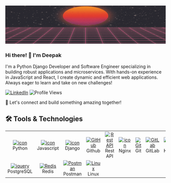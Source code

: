 ![Banner](https://raw.githubusercontent.com/deepakpeethambaran99/deepakpeethambaran99/master/WelcomeBanner.gif)

### Hi there! 👋 I'm Deepak

I'm a Python Django Developer and Software Engineer specializing in building robust applications and microservices. With hands-on experience in JavaScript and React, I create dynamic and efficient web applications. Always eager to learn and take on new challenges!

[![LinkedIn](https://img.shields.io/badge/LinkedIn-blue?style=flat&logo=linkedin)](https://www.linkedin.com/in/deepak-k-pitmbaran-a33086187/)                                                                                                  ![Profile Views](https://komarev.com/ghpvc/?username=deepakpeethambaran99&color=brightgreen)



🚀 Let's connect and build something amazing together!

## 🛠️ Tools & Technologies

<table><tbody><tr>
    <td align="center" width="96">
      <a href="#macropower-tech">
        <img src="https://camo.githubusercontent.com/740b035ed7f2f9a189b337373e57b98f8c3d61d2fbbb7d7872a6563646a20abc/68747470733a2f2f74656368737461636b2d67656e657261746f722e76657263656c2e6170702f707974686f6e2d69636f6e2e737667" alt="icon" width="65" height="65" data-canonical-src="https://techstack-generator.vercel.app/python-icon.svg" style="max-width: 100%;">
      </a>
      <br>Python
    </td>
    <td align="center" width="96">
        <a target="_blank" rel="noopener noreferrer nofollow" href="https://camo.githubusercontent.com/9f44b299b7e1173e15c41a2bb04863ca5e78c81ab947283d3b6f6475871b8f60/68747470733a2f2f74656368737461636b2d67656e657261746f722e76657263656c2e6170702f6a732d69636f6e2e737667"><img src="https://camo.githubusercontent.com/9f44b299b7e1173e15c41a2bb04863ca5e78c81ab947283d3b6f6475871b8f60/68747470733a2f2f74656368737461636b2d67656e657261746f722e76657263656c2e6170702f6a732d69636f6e2e737667" alt="icon" width="65" height="65" data-canonical-src="https://techstack-generator.vercel.app/js-icon.svg" style="max-width: 100%;"></a>
      <br>Javascript
    </td>
       <td align="center" width="96">
        <a target="_blank" rel="noopener noreferrer nofollow" href="https://camo.githubusercontent.com/e65f8a131aec32c8038012cbd89c65dbce110c66227bef4bf0b0e23ffe0f3ad8/68747470733a2f2f74656368737461636b2d67656e657261746f722e76657263656c2e6170702f646a616e676f2d69636f6e2e737667"><img src="https://camo.githubusercontent.com/e65f8a131aec32c8038012cbd89c65dbce110c66227bef4bf0b0e23ffe0f3ad8/68747470733a2f2f74656368737461636b2d67656e657261746f722e76657263656c2e6170702f646a616e676f2d69636f6e2e737667" alt="icon" width="65" height="65" data-canonical-src="https://techstack-generator.vercel.app/django-icon.svg" style="max-width: 100%;"></a>
      <br>Django
    </td>
       <td align="center" width="96">
        <a target="_blank" rel="noopener noreferrer nofollow" href="https://camo.githubusercontent.com/5f4b9172a9838699a85ea70bd685703967435a46a36adca723eba29b945e2ae8/68747470733a2f2f74656368737461636b2d67656e657261746f722e76657263656c2e6170702f6769746875622d69636f6e2e737667"><img src="https://camo.githubusercontent.com/5f4b9172a9838699a85ea70bd685703967435a46a36adca723eba29b945e2ae8/68747470733a2f2f74656368737461636b2d67656e657261746f722e76657263656c2e6170702f6769746875622d69636f6e2e737667" width="65" height="65" alt="GitHub" data-canonical-src="https://techstack-generator.vercel.app/github-icon.svg" style="max-width: 100%;"></a>
      <br>Github
    </td>
          <td align="center" width="96">
        <a target="_blank" rel="noopener noreferrer nofollow" href="https://camo.githubusercontent.com/baded9c49142c6eba68bc067e0d4b7c06db95b2b359eb048ff2112ff08686f06/68747470733a2f2f74656368737461636b2d67656e657261746f722e76657263656c2e6170702f726573746170692d69636f6e2e737667"><img src="https://camo.githubusercontent.com/baded9c49142c6eba68bc067e0d4b7c06db95b2b359eb048ff2112ff08686f06/68747470733a2f2f74656368737461636b2d67656e657261746f722e76657263656c2e6170702f726573746170692d69636f6e2e737667" width="65" height="65" alt="Rest API" data-canonical-src="https://techstack-generator.vercel.app/restapi-icon.svg" style="max-width: 100%;"></a>
      <br>Rest API
    </td>
    <td align="center" width="96">
        <a target="_blank" rel="noopener noreferrer nofollow" href="https://camo.githubusercontent.com/159aae90050b6b888b22f5ec6febecf9932083e71837b55fb39fb7ed490056af/68747470733a2f2f74656368737461636b2d67656e657261746f722e76657263656c2e6170702f6e67696e782d69636f6e2e737667"><img src="https://camo.githubusercontent.com/159aae90050b6b888b22f5ec6febecf9932083e71837b55fb39fb7ed490056af/68747470733a2f2f74656368737461636b2d67656e657261746f722e76657263656c2e6170702f6e67696e782d69636f6e2e737667" alt="icon" width="50" height="50" data-canonical-src="https://techstack-generator.vercel.app/nginx-icon.svg" style="max-width: 100%;"></a>
      <br>Nginx
    </td>
    <td align="center" width="96">
        <a target="_blank" rel="noopener noreferrer nofollow" href="https://camo.githubusercontent.com/a2322ca134c223fe4b49d637be98c3b8d9b907e8ef9c601c4bc8ce2a5824e269/68747470733a2f2f736b696c6c69636f6e732e6465762f69636f6e733f693d676974"><img src="https://camo.githubusercontent.com/a2322ca134c223fe4b49d637be98c3b8d9b907e8ef9c601c4bc8ce2a5824e269/68747470733a2f2f736b696c6c69636f6e732e6465762f69636f6e733f693d676974" width="48" height="48" alt="Git" data-canonical-src="https://skillicons.dev/icons?i=git" style="max-width: 100%;"></a>
      <br>Git
    </td>
    <td align="center" width="96">
        <a target="_blank" rel="noopener noreferrer nofollow" href="https://camo.githubusercontent.com/fcf2fcd04d951aa4310987fcb0381f52a8339cddb2e5aaad293ff37265a45d32/68747470733a2f2f736b696c6c69636f6e732e6465762f69636f6e733f693d6769746c6162"><img src="https://camo.githubusercontent.com/fcf2fcd04d951aa4310987fcb0381f52a8339cddb2e5aaad293ff37265a45d32/68747470733a2f2f736b696c6c69636f6e732e6465762f69636f6e733f693d6769746c6162" width="48" height="48" alt="GitLab" data-canonical-src="https://skillicons.dev/icons?i=gitlab" style="max-width: 100%;"></a>
      <br>GitLab
    </td>
    <td align="center" width="96">
        <a target="_blank" rel="noopener noreferrer nofollow" href="https://camo.githubusercontent.com/49179b69f7956cc4b5e5e7987d011103b7e3ffc20c55ca4a43c8ff214c3b6796/68747470733a2f2f736b696c6c69636f6e732e6465762f69636f6e733f693d68746d6c"><img src="https://camo.githubusercontent.com/49179b69f7956cc4b5e5e7987d011103b7e3ffc20c55ca4a43c8ff214c3b6796/68747470733a2f2f736b696c6c69636f6e732e6465762f69636f6e733f693d68746d6c" width="48" height="48" alt="HTML" data-canonical-src="https://skillicons.dev/icons?i=html" style="max-width: 100%;"></a>
      <br>HTML
    </td>
    <td align="center" width="96">
        <a target="_blank" rel="noopener noreferrer nofollow" href="https://camo.githubusercontent.com/a266b2536a9f4e1b8dc325ca89d9ce8e7f323c1e140f8b830a42f474a56e3b4c/68747470733a2f2f736b696c6c69636f6e732e6465762f69636f6e733f693d637373"><img src="https://camo.githubusercontent.com/a266b2536a9f4e1b8dc325ca89d9ce8e7f323c1e140f8b830a42f474a56e3b4c/68747470733a2f2f736b696c6c69636f6e732e6465762f69636f6e733f693d637373" width="48" height="48" alt="css" data-canonical-src="https://skillicons.dev/icons?i=css" style="max-width: 100%;"></a>
      <br>CSS
    </td>
    <td align="center" width="96">
        <a target="_blank" rel="noopener noreferrer nofollow" href="https://camo.githubusercontent.com/6b1bf7b8b619209db3380bb7d254b3aa8eacd86d708ee47c4efd90c3e770c190/68747470733a2f2f736b696c6c69636f6e732e6465762f69636f6e733f693d626f6f747374726170"><img src="https://camo.githubusercontent.com/6b1bf7b8b619209db3380bb7d254b3aa8eacd86d708ee47c4efd90c3e770c190/68747470733a2f2f736b696c6c69636f6e732e6465762f69636f6e733f693d626f6f747374726170" width="48" height="48" alt="bootstrap" data-canonical-src="https://skillicons.dev/icons?i=bootstrap" style="max-width: 100%;"></a>
      <br>Bootstrap
    </td>
    <td align="center" width="96">
        <a target="_blank" rel="noopener noreferrer nofollow" href="https://camo.githubusercontent.com/f383e4b2c5e8c2ca73221c29ef270d55d82eb3beeb79bd6b409dcb6ab64a4b7c/68747470733a2f2f736b696c6c69636f6e732e6465762f69636f6e733f693d7461696c77696e64"><img src="https://camo.githubusercontent.com/f383e4b2c5e8c2ca73221c29ef270d55d82eb3beeb79bd6b409dcb6ab64a4b7c/68747470733a2f2f736b696c6c69636f6e732e6465762f69636f6e733f693d7461696c77696e64" width="48" height="48" alt="tailwind" data-canonical-src="https://skillicons.dev/icons?i=tailwind" style="max-width: 100%;"></a>
      <br>Tailwind
    </td>
        <td align="center" width="96">
        <a target="_blank" rel="noopener noreferrer nofollow" href="https://camo.githubusercontent.com/97939f9db204e8077f372bc4371cd77fc1fe6027e0116d9d2266e7d08dcb76be/68747470733a2f2f736b696c6c69636f6e732e6465762f69636f6e733f693d6a7175657279"><img src="https://camo.githubusercontent.com/97939f9db204e8077f372bc4371cd77fc1fe6027e0116d9d2266e7d08dcb76be/68747470733a2f2f736b696c6c69636f6e732e6465762f69636f6e733f693d6a7175657279" width="48" height="48" alt="jquery" data-canonical-src="https://skillicons.dev/icons?i=jquery" style="max-width: 100%;"></a>
      <br>JQuery
    </td>
    </tr>
    <tr>
        <td align="center" width="96">
        <a target="_blank" rel="noopener noreferrer nofollow" href="https://camo.githubusercontent.com/8ac99a8f9df10832e35eb2fb7fad603424fa19b103551cdebf76cbae20d9ef0c/68747470733a2f2f736b696c6c69636f6e732e6465762f69636f6e733f693d706f737467726573"><img src="https://camo.githubusercontent.com/8ac99a8f9df10832e35eb2fb7fad603424fa19b103551cdebf76cbae20d9ef0c/68747470733a2f2f736b696c6c69636f6e732e6465762f69636f6e733f693d706f737467726573" width="48" height="48" alt="jquery" data-canonical-src="https://skillicons.dev/icons?i=postgres" style="max-width: 100%;"></a>
      <br>PostgreSQL
    </td>
    <td align="center" width="96">
        <a target="_blank" rel="noopener noreferrer nofollow" href="https://camo.githubusercontent.com/58a9590bb4d8b54ee545acc6f65a54b827b6655300ad8e76b6c815752404973e/68747470733a2f2f736b696c6c69636f6e732e6465762f69636f6e733f693d7265646973"><img src="https://camo.githubusercontent.com/58a9590bb4d8b54ee545acc6f65a54b827b6655300ad8e76b6c815752404973e/68747470733a2f2f736b696c6c69636f6e732e6465762f69636f6e733f693d7265646973" width="48" height="48" alt="Redis" data-canonical-src="https://skillicons.dev/icons?i=redis" style="max-width: 100%;"></a>
      <br>Redis
    </td>
        <td align="center" width="96">
        <a target="_blank" rel="noopener noreferrer nofollow" href="https://camo.githubusercontent.com/5b0b5b0ff513c0fbf98618d906122d0099582b0aae94e33c04c8a75848367301/68747470733a2f2f736b696c6c69636f6e732e6465762f69636f6e733f693d706f73746d616e"><img src="https://camo.githubusercontent.com/5b0b5b0ff513c0fbf98618d906122d0099582b0aae94e33c04c8a75848367301/68747470733a2f2f736b696c6c69636f6e732e6465762f69636f6e733f693d706f73746d616e" width="48" height="48" alt="Postman" data-canonical-src="https://skillicons.dev/icons?i=postman" style="max-width: 100%;"></a>
      <br>Postman
    </td>
            <td align="center" width="96">
        <a target="_blank" rel="noopener noreferrer nofollow" href="https://camo.githubusercontent.com/9de3a0e52bb32397d435c3cd0396f81235fba55ec7bccf5b8202aa1b551e89bf/68747470733a2f2f736b696c6c69636f6e732e6465762f69636f6e733f693d6c696e7578"><img src="https://camo.githubusercontent.com/9de3a0e52bb32397d435c3cd0396f81235fba55ec7bccf5b8202aa1b551e89bf/68747470733a2f2f736b696c6c69636f6e732e6465762f69636f6e733f693d6c696e7578" width="48" height="48" alt="Linux" data-canonical-src="https://skillicons.dev/icons?i=linux" style="max-width: 100%;"></a>
      <br>Linux
    </td>
  </tr>
 <tr>
 </tr>
</tbody></table>
